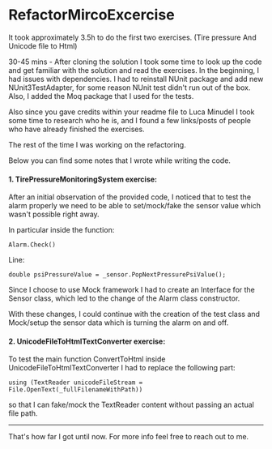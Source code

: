# RefactorMircoExcercise

It took approximately 3.5h to do the first two exercises. (Tire pressure And Unicode file to Html)

30-45 mins - After cloning the solution I took some time to look up the code and get familiar with the solution and read the exercises. In the beginning, I had issues with dependencies. I had to reinstall NUnit package and add new NUnit3TestAdapter, for some reason NUnit test didn't run out of the box. Also, I added the Moq package that I used for the tests. 

Also since you gave credits within your readme file to Luca Minudel I took some time to research who he is, and I found a few links/posts of people who have already finished the exercises. 

The rest of the time I was working on the refactoring. 

Below you can find some notes that I wrote while writing the code. 

#### 1. **TirePressureMonitoringSystem exercise**:
After an initial observation of the provided code, I noticed that to test the alarm properly we need to be able to set/mock/fake the sensor value which wasn't possible right away. 

In particular inside the function: 

    Alarm.Check() 

Line: 

    double psiPressureValue = _sensor.PopNextPressurePsiValue(); 

Since I choose to use Mock framework I had to create an Interface for the Sensor class, which led to the change of the Alarm class constructor.  

With these changes, I could continue with the creation of the test class and Mock/setup the sensor data which is turning the alarm on and off. 

#### 2. **UnicodeFileToHtmlTextConverter exercise**:
To test the main function ConvertToHtml inside UnicodeFileToHtmlTextConverter I had to replace the following part:

    using (TextReader unicodeFileStream = File.OpenText(_fullFilenameWithPath))

so that I can fake/mock the TextReader content without passing an actual file path. 

---

That's how far I got until now. For more info feel free to reach out to me. 
